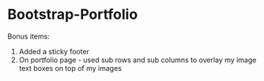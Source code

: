 # Bootstrap-Portfolio

Bonus items:

1. Added a sticky footer
2. On portfolio page - used sub rows and sub columns to overlay my image text boxes on top of my images

